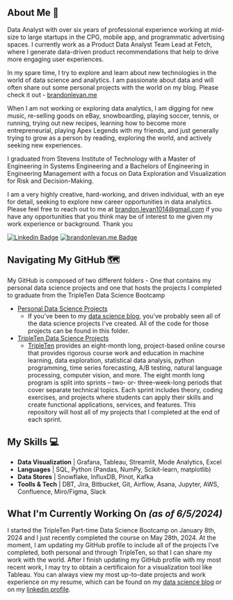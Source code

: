 ## About Me 👋

<!-- You can create your own header images using Canva, it has a lot of templates. If you do, use the following link https://www.canva.com/join/celeriac-tread-jellyfish -->
Data Analyst with over six years of professional experience working at mid-size to large startups in the CPG, mobile app, and programmatic advertising spaces. I currently work as a Product Data Analyst Team Lead at Fetch, where I generate data-driven product recommendations that help to drive more engaging user experiences.

In my spare time, I try to explore and learn about new technologies in the world of data science and analytics. I am passionate about data and will often share out some personal projects with the world on my blog. Please check it out - [brandonlevan.me](brandonlevan.me)

When I am not working or exploring data analytics, I am digging for new music, re-selling goods on eBay, snowboarding, playing soccer, tennis, or running, trying out new recipes, learning how to become more entrepreneurial, playing Apex Legends with my friends, and just generally trying to grow as a person by reading, exploring the world, and actively seeking new experiences. 

I graduated from Stevens Institute of Technology with a Master of Engineering in Systems Engineering and a Bachelors of Engineering in Engineering Management with a focus on Data Exploration and Visualization for Risk and Decision-Making.

I am a very highly creative, hard-working, and driven individual, with an eye for detail, seeking to explore new career opportunities in data analytics. Please feel free to reach out to me at brandon.levan1014@gmail.com if you have any opportunities that you think may be of interest to me given my work experience or background. Thank you

[![Linkedin Badge](https://img.shields.io/badge/linkedin-%231E77B5.svg?&style=for-the-badge&logo=linkedin&logoColor=white=https://www.linkedin.com/in/brandon-levan/)](https://www.linkedin.com/in/brandon-levan/)
[![brandonlevan.me Badge](https://img.shields.io/badge/website-000000?style=for-the-badge&logo=About.me&logoColor=white=https://www.linkedin.com/in/brandon-levan/)](https://www.brandonlevan.me)



## Navigating My GitHub 🗺
My GitHub is composed of two different folders - One that contains my personal data science projects and one that hosts the projects I completed to graduate from the TripleTen Data Science Bootcamp
- [Personal Data Science Projects](https://github.com/brandon-levan/Personal-Data-Science-Projects)
  - If you've been to my [data science blog](brandonlevan.me), you've probably seen all of the data science projects I've created. All of the code for those projects can be found in this folder. 
- [TripleTen Data Science Projects](https://github.com/brandon-levan/TripleTen-Data-Science-Projects)
  - [TripleTen](https://tripleten.com/data-science/) provides an eight-month long, project-based online course that provides rigorous course work and education in machine learning, data exploration, statistical data analysis, python programming, time series forecasting, A/B testing, natural language processing, computer vision, and more. The eight month long program is split into sprints – two- or- three-week-long periods that cover separate technical topics. Each sprint includes theory, coding exercises, and projects where students can apply their skills and create functional applications, services, and features. This repository will host all of my projects that I completed at the end of each sprint.

## My Skills 💻
- **Data Visualization**  |  Grafana, Tableau, Streamlit, Mode Analytics, Excel
- **Languages**  |  SQL, Python (Pandas, NumPy, Scikit-learn, matplotlib)
- **Data Stores**  |  Snowflake, InfluxDB, Pinot, Kafka
- **Toolls & Tech**  |  DBT, Jira, Bitbucket, Git, Airflow, Asana, Jupyter, AWS, Confluence, Miro/Figma, Slack

## What I'm Currently Working On *(as of 6/5/2024)*
I started the TripleTen Part-time Data Science Bootcamp on January 8th, 2024 and I just recently completed the course on May 28th, 2024. At the moment, I am updating my GitHub profile to include all of the projects I've completed, both personal and through TripleTen, so that I can share my work with the world. After I finish updating my GitHub profile with my most recent work, I may try to obtain a certificaion for a visualization tool like Tableau. You can always view my most up-to-date projects and work experience on my resume, which can be found on my [data science blog](https://static1.squarespace.com/static/5ff52590a0367f287d83d409/t/662115d32e60507cf476b30c/1713444307261/Brandon_Levan_Resume.pdf) or on my [linkedin profile](https://www.linkedin.com/in/brandon-levan/). 
